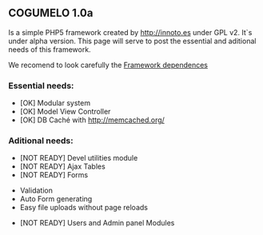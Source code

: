 ## COGUMELO 1.0a
Is a simple PHP5 framework created by <http://innoto.es> under GPL v2. It`s under alpha version. 
This page will serve to post the essential and aditional needs of this framework.


We recomend to look carefully the [Framework dependences](https://github.com/pablinhob/cogumelo/wiki/Overview#wiki-dependences)


### Essential needs:
* [OK] Modular system 
* [OK] Model View Controller
* [OK] DB Caché with <http://memcached.org/> 

### Aditional needs:
* [NOT READY] Devel utilities module
* [NOT READY] Ajax Tables
* [NOT READY] Forms
 - Validation 
 - Auto Form generating
 - Easy file uploads without page reloads
* [NOT READY] Users and Admin panel Modules


